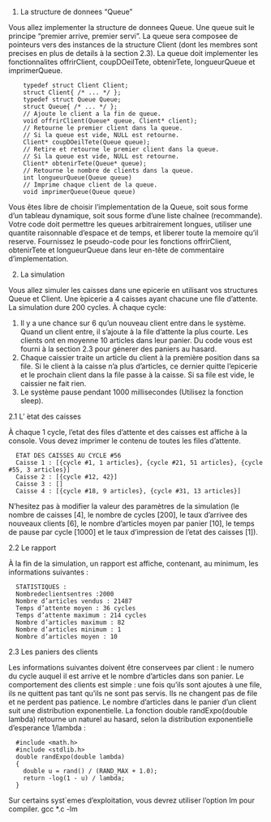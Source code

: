 1. La structure de donnees “Queue”

  Vous allez implementer la structure de donnees Queue. Une queue suit le principe “premier arrive, premier servi”.
  La queue sera composee de pointeurs vers des instances de la structure Client (dont les membres sont precises en plus de details à la section 2.3). La queue doit implementer les fonctionnalites offrirClient, coupDOeilTete, obtenirTete, longueurQueue et imprimerQueue.
  
        typedef struct Client Client;
        struct Client{ /* ... */ };
        typedef struct Queue Queue;
        struct Queue{ /* ... */ };
        // Ajoute le client a la fin de queue.
        void offrirClient(Queue* queue, Client* client);
        // Retourne le premier client dans la queue.
        // Si la queue est vide, NULL est retourne.
        Client* coupDOeilTete(Queue queue);
        // Retire et retourne le premier client dans la queue.
        // Si la queue est vide, NULL est retourne.
        Client* obtenirTete(Queue* queue);
        // Retourne le nombre de clients dans la queue.
        int longueurQueue(Queue queue)
        // Imprime chaque client de la queue.
        void imprimerQueue(Queue queue)
  
  Vous êtes libre de choisir l’implementation de la Queue, soit sous forme d’un tableau dynamique, soit sous forme d’une liste chaînee (recommande). Votre code doit permettre les queues arbitrairement longues, utiliser une quantite raisonnable d’espace et de temps, et liberer toute la memoire qu’il reserve.
  Fournissez le pseudo-code pour les fonctions offrirClient, obtenirTete et longueurQueue dans leur en-tête de commentaire d’implementation.


2. La simulation

  Vous allez simuler les caisses dans une epicerie en utilisant vos structures Queue et Client. Une ́epicerie a 4 caisses ayant chacune une file d’attente.
  La simulation dure 200 cycles. À chaque cycle:  
  
  1. Il y a une chance sur 6 qu’un nouveau client entre dans le système. Quand un client entre, il s’ajoute à la file d’attente la plus courte. Les clients ont en moyenne 10 articles dans leur panier. Du code vous est fourni à la section 2.3 pour génerer des paniers au hasard.
  2. Chaque caissier traite un article du client à la première position dans sa file. Si le client à la caisse n’a plus d’articles, ce dernier quitte l’epicerie et le prochain client dans la file passe à la caisse. Si sa file est vide, le caissier ne fait rien.
  3. Le système pause pendant 1000 millisecondes (Utilisez la fonction sleep).


2.1 L’ ́etat des caisses

  À chaque 1 cycle, l’etat des files d’attente et des caisses est affiche à la console. Vous devez imprimer le contenu de toutes les files d’attente.

      ÉTAT DES CAISSES AU CYCLE #56
      Caisse 1 : [{cycle #1, 1 articles}, {cycle #21, 51 articles}, {cycle #55, 3 articles}]
      Caisse 2 : [{cycle #12, 42}]
      Caisse 3 : []
      Caisse 4 : [{cycle #18, 9 articles}, {cycle #31, 13 articles}]

  N’hesitez pas à modifier la valeur des paramètres de la simulation (le nombre de caisses [4], le nombre de cycles [200], le taux d’arrivee des nouveaux clients [6], le nombre d’articles moyen par panier [10], le temps de pause par cycle [1000] et le taux d’impression de l’etat des caisses [1]).

2.2 Le rapport

  À la fin de la simulation, un rapport est affiche, contenant, au minimum, les informations suivantes :

      STATISTIQUES :
      Nombredeclientsentres :2000 
      Nombre d’articles vendus : 21487 
      Temps d’attente moyen : 36 cycles 
      Temps d’attente maximum : 214 cycles 
      Nombre d’articles maximum : 82
      Nombre d’articles minimum : 1
      Nombre d’articles moyen : 10

2.3 Les paniers des clients

  Les informations suivantes doivent être conservees par client : le numero du cycle auquel il est arrive et le nombre d’articles dans son panier. Le comportement des clients est simple : une fois qu’ils sont ajoutes à une file, ils ne quittent pas tant qu’ils ne sont pas servis. Ils ne changent pas de file et ne perdent pas patience.
  Le nombre d’articles dans le panier d’un client suit une distribution exponentielle. La fonction double randExpo(double lambda) retourne un naturel au hasard, selon la distribution exponentielle d’esperance 1/lambda :
  
      #include <math.h>
      #include <stdlib.h>
      double randExpo(double lambda)
      {
        double u = rand() / (RAND_MAX + 1.0);
        return -log(1 - u) / lambda;
      }
 
  Sur certains syst`emes d’exploitation, vous devrez utiliser l’option lm pour compiler.
      gcc *.c -lm
  
  
  
  
